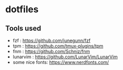 # dotfiles

## Tools used

- fzf : https://github.com/junegunn/fzf
- tpm : https://github.com/tmux-plugins/tpm
- fnm : https://github.com/Schniz/fnm
- lunarvim : https://github.com/LunarVim/LunarVim
- some nice fonts: https://www.nerdfonts.com/
